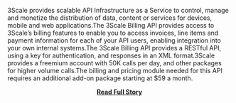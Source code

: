 <p>3Scale provides scalable API Infrastructure as a Service to control, manage and monetize the distribution of data, content or services for devices, mobile and web applications.The 3Scale Billing API provides access to 3Scale&rsquo;s billing features to enable you to access invoices, line items and payment information for each of your API users, enabling integration into your own internal systems.The 3Scale Billing API provides a RESTful API, using a key for authentication, and responses in an XML format.3Scale provides a freemium account with 50K calls per day, and other packages for higher volume calls.The billing and pricing module needed for this API requires an additional add-on package starting at $59 a month.</p>
<center><p><a href="http://www.apievangelist.com/2011/10/08/api-stack-api-billing-with-3scale-billing-api-/" style='padding:25px; font-sze:18px; font-weight: bold;'>Read Full Story</a></p></center>
